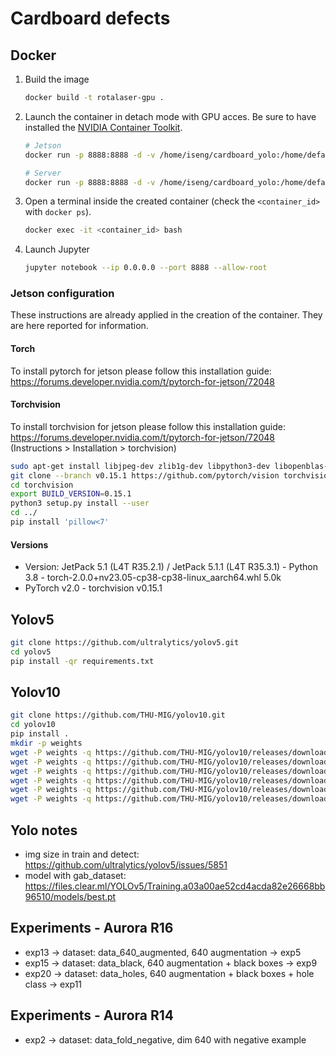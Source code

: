 # Cardboard defects

## Docker

1. Build the image
    ```bash
    docker build -t rotalaser-gpu .
    ```
2. Launch the container in detach mode with GPU acces. Be sure to have installed the [NVIDIA Container Toolkit](https://docs.nvidia.com/datacenter/cloud-native/container-toolkit/latest/install-guide.html).
    ```bash
    # Jetson
    docker run -p 8888:8888 -d -v /home/iseng/cardboard_yolo:/home/default/ --runtime nvidia -it rotalaser-gpu bash

    # Server
    docker run -p 8888:8888 -d -v /home/iseng/cardboard_yolo:/home/default/ --gpus=all -it rotalaser-gpu bash
    ```
3. Open a terminal inside the created container (check the `<container_id>` with `docker ps`).
    ```bash
    docker exec -it <container_id> bash
    ```
4. Launch Jupyter
    ```bash
    jupyter notebook --ip 0.0.0.0 --port 8888 --allow-root
    ```

### Jetson configuration
These instructions are already applied in the creation of the container. They are here reported for information.

#### Torch
To install pytorch for jetson please follow this installation guide: https://forums.developer.nvidia.com/t/pytorch-for-jetson/72048

#### Torchvision
To install torchvision for jetson please follow this installation guide: https://forums.developer.nvidia.com/t/pytorch-for-jetson/72048 (Instructions > Installation > torchvision)

```bash
sudo apt-get install libjpeg-dev zlib1g-dev libpython3-dev libopenblas-dev libavcodec-dev libavformat-dev libswscale-dev
git clone --branch v0.15.1 https://github.com/pytorch/vision torchvision
cd torchvision
export BUILD_VERSION=0.15.1
python3 setup.py install --user
cd ../
pip install 'pillow<7'
```

#### Versions
- Version: JetPack 5.1 (L4T R35.2.1) / JetPack 5.1.1 (L4T R35.3.1) - Python 3.8 - torch-2.0.0+nv23.05-cp38-cp38-linux_aarch64.whl 5.0k
- PyTorch v2.0 - torchvision v0.15.1

## Yolov5
```bash
git clone https://github.com/ultralytics/yolov5.git
cd yolov5
pip install -qr requirements.txt
```

## Yolov10
```bash
git clone https://github.com/THU-MIG/yolov10.git
cd yolov10
pip install .
mkdir -p weights
wget -P weights -q https://github.com/THU-MIG/yolov10/releases/download/v1.1/yolov10n.pt
wget -P weights -q https://github.com/THU-MIG/yolov10/releases/download/v1.1/yolov10s.pt
wget -P weights -q https://github.com/THU-MIG/yolov10/releases/download/v1.1/yolov10m.pt
wget -P weights -q https://github.com/THU-MIG/yolov10/releases/download/v1.1/yolov10b.pt
wget -P weights -q https://github.com/THU-MIG/yolov10/releases/download/v1.1/yolov10x.pt
wget -P weights -q https://github.com/THU-MIG/yolov10/releases/download/v1.1/yolov10l.pt
```

## Yolo notes
- img size in train and detect: https://github.com/ultralytics/yolov5/issues/5851
- model with gab_dataset: https://files.clear.ml/YOLOv5/Training.a03a00ae52cd4acda82e26668bb96510/models/best.pt


## Experiments - Aurora R16
- exp13 -> dataset: data_640_augmented, 640 augmentation -> exp5
- exp15 -> dataset: data_black, 640 augmentation + black boxes -> exp9
- exp20 -> dataset: data_holes, 640 augmentation + black boxes + hole class -> exp11

## Experiments - Aurora R14
- exp2 -> dataset: data_fold_negative, dim 640 with negative example